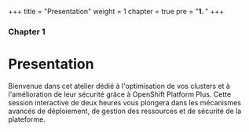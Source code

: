 +++
title = "Presentation"
weight = 1
chapter = true
pre = "<b>1. </b>"
+++

### Chapter 1

# Presentation

Bienvenue dans cet atelier dédié à l'optimisation de vos clusters et à l'amélioration de leur sécurité grâce à OpenShift Platform Plus. Cette session interactive de deux heures vous plongera dans les mécanismes avancés de déploiement, de gestion des ressources et de sécurité de la plateforme.


